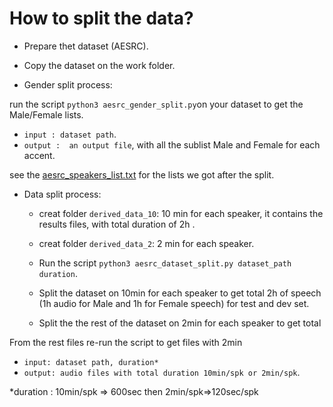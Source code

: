 How to split the data?
=====================
- Prepare thet dataset (AESRC).
- Copy the dataset on the work folder.

- Gender split process:

run the script `python3 aesrc_gender_split.py`on your dataset  to get the Male/Female lists.

  - `input : dataset path`.
  - `output :  an output file`, with all the sublist Male and Female for each accent.
  
see the [aesrc_speakers_list.txt]() for the lists we got after the split.

- Data split process:

  - creat folder `derived_data_10`: 10 min for each speaker, it contains the results files, with total duration of 2h .
  - creat folder `derived_data_2`: 2 min for each speaker.
  - Run the script `python3 aesrc_dataset_split.py dataset_path duration`.

  - Split the dataset on 10min for each speaker to get total 2h of speech (1h audio for Male and 1h for Female speech) for test and dev set.
  - Split the the rest of the dataset on 2min for each speaker to get total 

From the rest files re-run the script to get files with 2min

  - `input: dataset path, duration*`
  - `output: audio files with total duration 10min/spk or 2min/spk`.


*duration : 10min/spk => 600sec then 2min/spk=>120sec/spk
